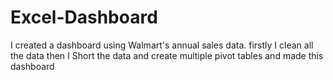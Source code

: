 # Excel-Dashboard
I created a dashboard using Walmart's annual sales data.
firstly I clean all the data then I Short the data and create multiple pivot tables and made this dashboard  
